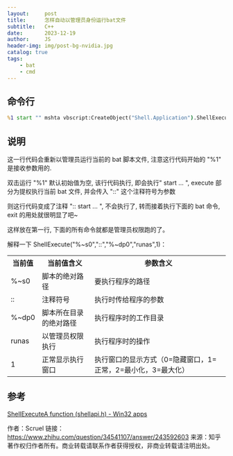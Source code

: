 ```yaml
---
layout:     post
title:      怎样自动以管理员身份运行bat文件
subtitle:   C++
date:       2023-12-19
author:     JS
header-img: img/post-bg-nvidia.jpg
catalog: true
tags:
    - bat
    - cmd
---
```


## 命令行

```cmd
%1 start "" mshta vbscript:CreateObject("Shell.Application").ShellExecute("%~s0","::","%~dp0","runas",1)(window.close)&&exit
```

## 说明

这一行代码会重新以管理员运行当前的 bat 脚本文件, 注意这行代码开始的 "%1" 是接收参数用的.

双击运行 "%1" 默认初始值为空, 该行代码执行, 即会执行" start ... ", execute 部分为提权执行当前 bat 文件, 并会传入 "::" 这个注释符号为参数

则这行代码变成了注释 ":: start ... ", 不会执行了, 转而接着执行下面的 bat 命令, exit 的用处就很明显了吧~

这样放在第一行, 下面的所有命令就都是管理员权限跑的了。

解释一下 ShellExecute("%~s0","::","%~dp0","runas",1)：

<table class="toolTable table" width="100%" cellspacing="0" cellpadding="0">
    <tr>
        <th>当前值</th>
        <th>当前值含义</th>
        <th>参数含义</th>
    </tr>
    <tr>
        <td>%~s0</td>
        <td>脚本的绝对路径</td>
        <td>要执行程序的路径</td>
    </tr>
    <tr>
        <td>::</td>
        <td>注释符号</td>
        <td>执行时传给程序的参数</td>
    </tr>
    <tr>
        <td>%~dp0</td>
        <td>脚本所在目录的绝对路径</td>
        <td>执行程序时的工作目录</td>
    </tr>
    <tr>
        <td>runas</td>
        <td>以管理员权限执行</td>
        <td>执行程序时的操作</td>
    </tr>
    <tr>
        <td>1</td>
        <td>正常显示执行窗口</td>
        <td>执行窗口的显示方式（0=隐藏窗口，1=正常，2=最小化，3=最大化）</td>
    </tr>
</table>

## 参考

[ShellExecuteA function (shellapi.h) - Win32 apps](https://learn.microsoft.com/en-us/windows/win32/api/shellapi/nf-shellapi-shellexecutea)

作者：Scruel
链接：https://www.zhihu.com/question/34541107/answer/243592603
来源：知乎
著作权归作者所有。商业转载请联系作者获得授权，非商业转载请注明出处。
